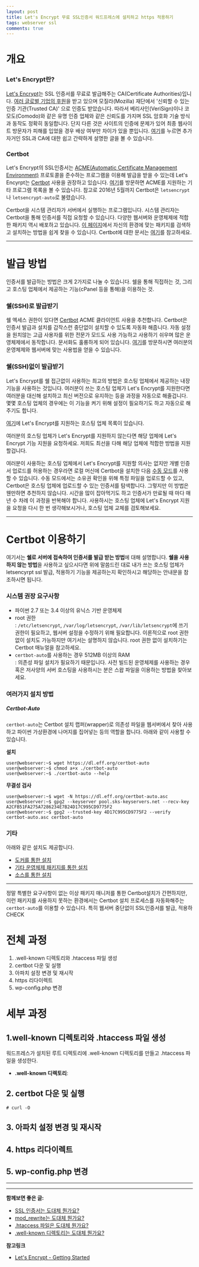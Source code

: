 ```yaml
---
layout: post
title: Let's Encrypt 무료 SSL인증서 워드프레스에 설치하고 https 적용하기
tags: webserver ssl
comments: true
---
```


# 개요

### Let's Encrypt란?

[Let's Encrypt](https://letsencrypt.org/)는 SSL 인증서를 무료로 발급해주는 CA(Certificate Authorities)입니다. [여러 글로벌 기업의 후원](https://letsencrypt.org/sponsors)을 받고 있으며 모질라(Mozilla) 재단에서 '신뢰할 수 있는 인증 기관(Trusted CA)' 으로 인증도 받았습니다. 따라서 베리사인(VeriSign)이나 코모도(Comodo)와 같은 유명 인증 업체와 같은 신뢰도를 가지며 SSL 암호화 기술 방식과 동작도 정확히 동일합니다. 단지 다른 것은 사이트의 인증에 문제가 있어 최종 웹사이트 방문자가 피해를 입었을 경우 배상 여부만 차이가 있을 뿐입니다. [여기](https://devlog.jwgo.kr/2019/04/12/what-is-ssl/)를 누르면 추가자거인 SSL과 CA에 대한 쉽고 간략하게 설명한 글을 볼 수 있습니다.

### Certbot

Let's Encrypt의 SSL인증서는 [ACME(Automatic Certificate Management Environment)](https://en.wikipedia.org/wiki/Automated_Certificate_Management_Environment) 프로토콜을 준수하는 프로그램을 이용해 발급을 받을 수 있는데 Let's Encyrpt는 [Certbot](https://certbot.eff.org) 사용을 권장하고 있습니다. [여기](https://letsencrypt.org/docs/client-options)를 방문하면 ACME를 지원하는 기타 프로그램 목록을 볼 수 있습니다. 참고로 2016년 5월까지 Certbot은 `letsencrypt` 나 `letsencrypt-auto`로 불렸습니다.

Certbot을 시스템 관리자가 서버에서 실행하는 프로그램입니다. 시스템 관리자는 Certbot을 통해 인증서를 직접 요청할 수 있습니다. 다양한 웹서버와 운영체제에 적합한 패키지 역시 배포하고 있습니다. [이 페이지](https://certbot.eff.org/)에서 자신의 환경에 맞는 패키지를 검색하고 설치하는 방법을 쉽게 찾을 수 있습니다. Certbot에 대한 문서는 [여기](https://certbot.eff.org/docs/)를 참고하세요.

---

# 발급 방법

인증서를 발급하는 방법은 크게 2가지로 나눌 수 있습니다. 쉘을 통해 직접하는 것, 그리고 호스팅 업체에서 제공하는 기능(cPanel 등을 통해)을 이용하는 것.

### 쉘(SSH)로 발급받기

쉘 엑세스 권한이 있다면 [Certbot](https://certbot.eff.org/) ACME 클라이언트 사용을 추천합니다. Certbot은 인증서 발급과 설치를 갑작스런 중단없이 설치할 수 있도록 자동화 해줍니다. 자동 설정을 원치않는 고급 사용자를 위한 전문가 모드도 사용 가능하고 사용하기 쉬우며 많은 운영체제에서 동작합니다. 문서화도 훌륭하게 되어 있습니다. [여기](https://certbot.eff.org/)를 방문하시면 여러분의 운영체제와 웹서버에 맞는 사용법을 얻을 수 있습니다.

### 쉘(SSH)없이 발급받기

Let's Encrypt를 쉘 접근없이 사용하는 최고의 방법은 호스팅 업체에서 제공하는 내장 기능을 사용하는 것입니다. 여러분이 쓰는 호스팅 업체가 Let's Encrypt를 지원한다면 여러분을 대신해 설치하고 최신 버전으로 유지하는 등을 과정을 자동으로 해줄겁니다. 몇몇 호스팅 업체의 경우에는 이 기능을 켜기 위해 설정이 필요하기도 하고 자동으로 해주기도 합니다.

[여기](https://community.letsencrypt.org/t/web-hosting-who-support-lets-encrypt/6920)에 Let's Encrypt를 지원하는 호스팅 업체 목록이 있습니다.

여러분의 호스팅 업체가 Let's Encrypt를 지원하지 않는다면 해당 업체에 Let's Encrypt 기능 지원을 요청하세요. 저희도 최선을 다해 해당 업체에 적합한 방법을 지원할겁니다.

여러분이 사용하는 호스팅 업체에서 Let's Encrypt를 지원할 의사는 없지만 개별 인증서 업로드를 허용하는 경우라면 로컬 머신에 Certbot을 설치한 다음 [수동 모드](https://certbot.eff.org/docs/using.html#manual)를 사용할 수 있습니다. 수동 모드에서는 소유권 확인을 위해 특정 파일을 업로드할 수 있고, Certbot은 호스팅 업체에 업로드할 수 있는 인증서를 탐색합니다. 그렇지만 이 방법은 웬만하면 추천하지 않습니다. 시간을 많이 잡아먹기도 하고 인증서가 만료될 때 마다 매년 수 차례 이 과정을 반복해야 합니다. 사용하시는 호스팅 업체에 Let's Encrypt 지원을 요청을 다시 한 번 생각해보시거나, 호스팅 업체 교체를 검토해보세요.

---

# Certbot 이용하기

여기서는 **쉘로 서버에 접속하여 인증서를 발급 받는 방법**에 대해 설명합니다. **쉘을 사용하지 않는 방법**을 사용하고 싶으시다면 위에 말씀드린 대로 내가 쓰는 호스팅 업체가 letsencyrpt ssl 발급, 적용하기 기능을 제공하는지 확인하시고 해당하는 안내문을 참조하시면 됩니다.

### 시스템 권장 요구사항

-   파이썬 2.7 또는 3.4 이상의 유닉스 기반 운영체제
-   root 권한  
     : `/etc/letsencrypt`, `/var/log/letsencrypt`, `/var/lib/letsencrypt`에 쓰기 권한이 필요하고, 웹서버 설정을 수정하기 위해 필요합니다. 이론적으로 root 권한 없이 설치도 가능하지만 여기서는 설명하지 않습니다. root 권한 없이 설치하기는 Certbot 매뉴얼을 참고하세요.
-   `certbot-auto`를 사용하는 경우 512MB 이상의 RAM  
     : 의존성 파일 설치가 필요하기 때문입니다. 사전 빌드된 운영체제를 사용하는 경우 혹은 저사양의 서버 호스팅을 사용하시는 분은 스왑 파일을 이용하는 방법을 찾아보세요.

### 여러가지 설치 방법

##### Certbot-Auto

`certbot-auto`는 Certbot 설치 랩퍼(wrapper)로 의존성 파일을 웹서버에서 찾아 사용하고 파이썬 가상환경에 나머지를 집어넣는 등의 역할을 합니다. 아래와 같이 사용할 수 있습니다.

**설치**

```
user@webserver:~$ wget https://dl.eff.org/certbot-auto
user@webserver:~$ chmod a+x ./certbot-auto
user@webserver:~$ ./certbot-auto --help
```

**무결성 검사**

```
user@webserver:~$ wget -N https://dl.eff.org/certbot-auto.asc
user@webserver:~$ gpg2 --keyserver pool.sks-keyservers.net --recv-key A2CFB51FA275A7286234E7B24D17C995CD9775F2
user@webserver:~$ gpg2 --trusted-key 4D17C995CD9775F2 --verify certbot-auto.asc certbot-auto
```

### 기타

아래와 같은 설치도 제공합니다.

-   [도커를 통한 설치](https://certbot.eff.org/docs/install.html#running-with-docker)
-   [기타 운영체제 패키지를 통한 설치](https://certbot.eff.org/docs/install.html#running-with-docker)
-   [소스를 통한 설치](https://certbot.eff.org/docs/install.html#installing-from-source)

---

정말 특별한 요구사항이 없는 이상 패키지 매니저를 통한 Certbot설치가 간편하지만, 이런 패키지를 사용하지 못하는 환경에서는 Certbot 설치 프로세스를 자동화해주는 `certbot-auto`를 이용할 수 있습니다. 특히 웹서버 중단없이 SSL인증서를 발급, 적용하CHECK

# 전체 과정

1. .well-known 디렉토리와 .htaccess 파일 생성
2. certbot 다운 및 실행
3. 아파치 설정 변경 및 재시작
4. https 리다이렉트
5. wp-config.php 변경

# 세부 과정

## 1.well-known 디렉토리와 .htaccess 파일 생성

워드프레스가 설치된 루트 디렉토리에 .well-known 디렉토리를 만들고 .htaccess 파일을 생성한다.

-   **.well-known 디렉토리**:

## 2. certbot 다운 및 실행

```
# curl -O
```

## 3. 아파치 설정 변경 및 재시작

## 4. https 리다이렉트

## 5. wp-config.php 변경

---

---

**함께보면 좋은 글:**

-   [SSL 인증서는 도대체 뭔가요?](https://devlog.jwgo.kr/2019/04/12/what-is-ssl/)
-   [mod_rewrite는 도대체 뭔가요?](https://devlog.jwgo.kr/2019/04/12/what-is-mod-rewrite/)
-   [.htaccess 파일은 도대체 뭔가요?](https://devlog.jwgo.kr/2019/04/11/what-is-htaccess/)
-   [.well-known 디렉토리는 도대체 뭔가요?](https://devlog.jwgo.kr/2019/04/12/well-known-directory/)

**참고링크**

-   [Let's Encrypt - Getting Started](https://letsencrypt.org/getting-started/)
